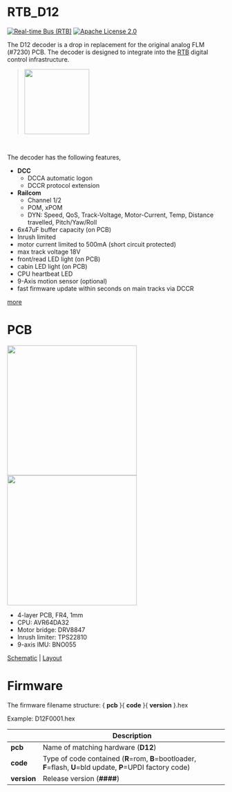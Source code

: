 # RTB_D12
[![Real-time Bus (RTB)](https://img.shields.io/badge/RTB_Project-FF6699)](https://www.rtb4dcc.de)
[![Apache License 2.0](https://img.shields.io/badge/license-Apache%20License%202.0-blue)](https://www.apache.org/licenses/LICENSE-2.0)

The D12 decoder is a drop in replacement for the original analog FLM (#7230) PCB. The decoder is designed to integrate into the [RTB](https://rtb4dcc.de/concept/) digital control infrastructure.

> <img src="https://www.spurweite-n.de/NDBPics/Fleischmann/7230ID453056678--2.jpeg" width=150>
<br>

The decoder has the following features,
- **DCC**
  - DCCA automatic logon
  - DCCR protocol extension
- **Railcom**
  - Channel 1/2
  - POM, xPOM
  - DYN: Speed, QoS, Track-Voltage, Motor-Current, Temp, Distance travelled, Pitch/Yaw/Roll
- 6x47uF buffer capacity (on PCB)
- Inrush limited
- motor current limited to 500mA (short circuit protected)
- max track voltage 18V
- front/read LED light (on PCB)
- cabin LED light (on PCB)
- CPU heartbeat LED
- 9-Axis motion sensor (optional)
- fast firmware update within seconds on main tracks via DCCR

[more](https://rtb4dcc.de/hardware/decoder/d12/)

# PCB
<img src="https://rtb4dcc.de/wp-content/uploads/2023/06/D12_top.jpg" width=300><img src="https://rtb4dcc.de/wp-content/uploads/2023/06/D12_btm.jpg" width=300>
- 4-layer PCB, FR4, 1mm
- CPU: AVR64DA32
- Motor bridge: DRV8847
- Inrush limiter: TPS22810
- 9-axis IMU: BNO055

[Schematic](doc/D12_schematic.pdf) | [Layout](doc/D12_layout.pdf)

# Firmware
The firmware filename structure: { **pcb** }{ **code** }{ **version** }.hex

Example: D12F0001.hex

|   | Description |
| --- | --- |
| **pcb** | Name of matching hardware (**D12**) |
| **code** | Type of code contained (**R**=rom, **B**=bootloader, **F**=flash, **U**=bld update, **P**=UPDI factory code) |
| **version** | Release version (**####**) |
